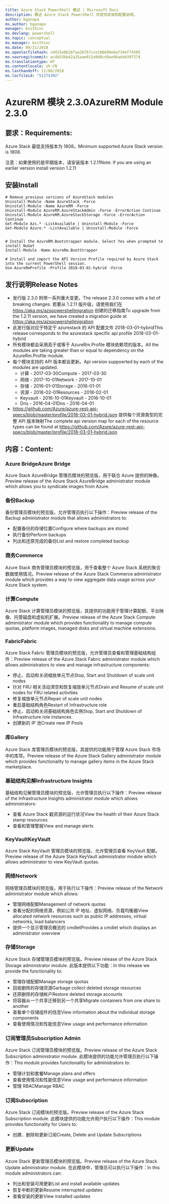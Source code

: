```yaml
---
title: Azure Stack PowerShell 概述 | Microsoft Docs
description: 概述 Azure Stack PowerShell 并提供安装和配置说明。
author: bganapa
ms.author: bganapa
manager: knithinc
ms.devlang: powershell
ms.topic: conceptual
ms.manager: knithinc
ms.date: 09/21/2018
ms.openlocfilehash: cd415e862bfaa2b767cce108689ebaf34ef74305
ms.sourcegitcommit: ac4b53bb42a25aae013a9d8cd9ae98ada9397274
ms.translationtype: HT
ms.contentlocale: zh-CN
ms.lasthandoff: 11/08/2018
ms.locfileid: "51274392"
---
```

# <a name="azurerm-module-230"></a><span data-ttu-id="0c463-103">AzureRM 模块 2.3.0</span><span class="sxs-lookup"><span data-stu-id="0c463-103">AzureRM Module 2.3.0</span></span>

## <a name="requirements"></a><span data-ttu-id="0c463-104">要求：</span><span class="sxs-lookup"><span data-stu-id="0c463-104">Requirements:</span></span>
<span data-ttu-id="0c463-105">Azure Stack 最低支持版本为 1808。</span><span class="sxs-lookup"><span data-stu-id="0c463-105">Minimum supported Azure Stack version is 1808.</span></span>

<span data-ttu-id="0c463-106">注意：如果使用的是早期版本，请安装版本 1.2.11</span><span class="sxs-lookup"><span data-stu-id="0c463-106">Note: If you are using an earlier version install version 1.2.11</span></span>


## <a name="install"></a><span data-ttu-id="0c463-107">安装</span><span class="sxs-lookup"><span data-stu-id="0c463-107">Install</span></span>
```powershell-interactive
# Remove previous versions of AzureStack modules
Uninstall-Module -Name AzureStack -Force 
Uninstall-Module -Name AzureRM -Force 
Uninstall-Module AzureRM.AzureStackAdmin -Force -ErrorAction Continue
Uninstall-Module AzureRM.AzureStackStorage -Force -ErrorAction Continue
Get-Module Azs.* -ListAvailable | Uninstall-Module -Force
Get-Module Azure.* -ListAvailable | Uninstall-Module -Force


# Install the AzureRM.Bootstrapper module. Select Yes when prompted to install NuGet
Install-Module -Name AzureRm.BootStrapper

# Install and import the API Version Profile required by Azure Stack into the current PowerShell session.
Use-AzureRmProfile -Profile 2018-03-01-hybrid -Force

```

## <a name="release-notes"></a><span data-ttu-id="0c463-108">发行说明</span><span class="sxs-lookup"><span data-stu-id="0c463-108">Release Notes</span></span>
* <span data-ttu-id="0c463-109">发行版 2.3.0 附带一系列重大变更。</span><span class="sxs-lookup"><span data-stu-id="0c463-109">The release 2.3.0 comes with a list of breaking changes.</span></span> <span data-ttu-id="0c463-110">若要从 1.2.11 版升级，请使用我们在 https://aka.ms/azspowershellmigration 创建的迁移指南</span><span class="sxs-lookup"><span data-stu-id="0c463-110">To upgrade from the 1.2.11 version, we have created a migration guide at https://aka.ms/azspowershellmigration</span></span>
* <span data-ttu-id="0c463-111">此发行版对应于特定于 azurestack 的 API 配置文件 2018-03-01-hybrid</span><span class="sxs-lookup"><span data-stu-id="0c463-111">This release corresponds to the azurestack specific api profile 2018-03-01-hybrid</span></span>
* <span data-ttu-id="0c463-112">所有模块都会采用高于或等于 AzureRm.Profile 模块依赖项的版本。</span><span class="sxs-lookup"><span data-stu-id="0c463-112">All the modules are taking greater than or equal to dependency on the AzureRm.Profile module.</span></span>
* <span data-ttu-id="0c463-113">每个模块支持的 API 版本都会更新。</span><span class="sxs-lookup"><span data-stu-id="0c463-113">Api version suppoerted by  each of the modules are updated.</span></span> 
    * <span data-ttu-id="0c463-114">计算 - 2017-03-30</span><span class="sxs-lookup"><span data-stu-id="0c463-114">Compute - 2017-03-30</span></span>
    * <span data-ttu-id="0c463-115">网络 - 2017-10-01</span><span class="sxs-lookup"><span data-stu-id="0c463-115">Network - 2017-10-01</span></span>
    * <span data-ttu-id="0c463-116">存储 - 2016-01-01</span><span class="sxs-lookup"><span data-stu-id="0c463-116">Storage - 2016-01-01</span></span>
    * <span data-ttu-id="0c463-117">资源 - 2018-02-01</span><span class="sxs-lookup"><span data-stu-id="0c463-117">Resources - 2018-02-01</span></span>
    * <span data-ttu-id="0c463-118">Keyvault - 2016-10-01</span><span class="sxs-lookup"><span data-stu-id="0c463-118">Keyvault - 2016-10-01</span></span>
    * <span data-ttu-id="0c463-119">Dns - 2016-04-01</span><span class="sxs-lookup"><span data-stu-id="0c463-119">Dns - 2016-04-01</span></span>
* <span data-ttu-id="0c463-120">https://github.com/Azure/azure-rest-api-specs/blob/master/profile/2018-03-01-hybrid.json 提供每个资源类型的完整 API 版本映射</span><span class="sxs-lookup"><span data-stu-id="0c463-120">The complete api version map for each of the resource types can be found at https://github.com/Azure/azure-rest-api-specs/blob/master/profile/2018-03-01-hybrid.json</span></span>

## <a name="content"></a><span data-ttu-id="0c463-121">内容：</span><span class="sxs-lookup"><span data-stu-id="0c463-121">Content:</span></span>
### <a name="azure-bridge"></a><span data-ttu-id="0c463-122">Azure Bridge</span><span class="sxs-lookup"><span data-stu-id="0c463-122">Azure Bridge</span></span>
<span data-ttu-id="0c463-123">Azure Stack AzureBridge 管理员模块的预览版，用于联合 Azure 提供的映像。</span><span class="sxs-lookup"><span data-stu-id="0c463-123">Preview release of the Azure Stack AzureBridge administrator module which allows you to syndicate images from Azure.</span></span>

### <a name="backup"></a><span data-ttu-id="0c463-124">备份</span><span class="sxs-lookup"><span data-stu-id="0c463-124">Backup</span></span>
<span data-ttu-id="0c463-125">备份管理员模块的预览版，允许管理员执行以下操作：</span><span class="sxs-lookup"><span data-stu-id="0c463-125">Preview release of the Backup administrator module that allows administrators to:</span></span>
- <span data-ttu-id="0c463-126">配置备份的存储位置</span><span class="sxs-lookup"><span data-stu-id="0c463-126">Configure where backups are stored</span></span>
- <span data-ttu-id="0c463-127">执行备份</span><span class="sxs-lookup"><span data-stu-id="0c463-127">Perform backups</span></span>
- <span data-ttu-id="0c463-128">列出和还原完成的备份</span><span class="sxs-lookup"><span data-stu-id="0c463-128">List and restore completed backup</span></span>

### <a name="commerce"></a><span data-ttu-id="0c463-129">商务</span><span class="sxs-lookup"><span data-stu-id="0c463-129">Commerce</span></span>
<span data-ttu-id="0c463-130">Azure Stack 商务管理员模块的预览版，用于查看整个 Azure Stack 系统的聚合数据使用情况。</span><span class="sxs-lookup"><span data-stu-id="0c463-130">Preview release of the Azure Stack Commerce administrator module which provides a way to view aggregate data usage across your Azure Stack system.</span></span>

### <a name="compute"></a><span data-ttu-id="0c463-131">计算</span><span class="sxs-lookup"><span data-stu-id="0c463-131">Compute</span></span>
<span data-ttu-id="0c463-132">Azure Stack 计算管理员模块的预览版，其提供的功能用于管理计算配额、平台映像、托管磁盘和虚拟机扩展。</span><span class="sxs-lookup"><span data-stu-id="0c463-132">Preview release of the Azure Stack Compute administrator module which provides functionality to manage compute quotas, platform images, managed disks and virtual machine extensions.</span></span>

### <a name="fabric"></a><span data-ttu-id="0c463-133">Fabric</span><span class="sxs-lookup"><span data-stu-id="0c463-133">Fabric</span></span>
<span data-ttu-id="0c463-134">Azure Stack Fabric 管理员模块的预览版，允许管理员查看和管理基础结构组件：</span><span class="sxs-lookup"><span data-stu-id="0c463-134">Preview release of the Azure Stack Fabric administrator module which allows administrators to view and manage infrastructure components:</span></span>
- <span data-ttu-id="0c463-135">停止、启动和关闭缩放单元节点</span><span class="sxs-lookup"><span data-stu-id="0c463-135">Stop, Start and Shutdown of scale unit nodes</span></span>
- <span data-ttu-id="0c463-136">针对 FRU 相关活动清空和恢复缩放单元节点</span><span class="sxs-lookup"><span data-stu-id="0c463-136">Drain and Resume of scale unit nodes for FRU related activities</span></span>
- <span data-ttu-id="0c463-137">修复缩放单元节点</span><span class="sxs-lookup"><span data-stu-id="0c463-137">Repair of scale unit nodes</span></span>
- <span data-ttu-id="0c463-138">重启基础结构角色</span><span class="sxs-lookup"><span data-stu-id="0c463-138">Restart of Infrastructure role</span></span>
- <span data-ttu-id="0c463-139">停止、启动和关闭基础结构角色实例</span><span class="sxs-lookup"><span data-stu-id="0c463-139">Stop, Start and Shutdown of Infrastructure role instances</span></span>
- <span data-ttu-id="0c463-140">创建新的 IP 池</span><span class="sxs-lookup"><span data-stu-id="0c463-140">Create new IP Pools</span></span>


### <a name="gallery"></a><span data-ttu-id="0c463-141">库</span><span class="sxs-lookup"><span data-stu-id="0c463-141">Gallery</span></span>
<span data-ttu-id="0c463-142">Azure Stack 库管理员模块的预览版，其提供的功能用于管理 Azure Stack 市场中的库项。</span><span class="sxs-lookup"><span data-stu-id="0c463-142">Preview release of the Azure Stack Gallery administrator module which provides functionality to manage gallery items in the Azure Stack marketplace.</span></span>

### <a name="infrastructure-insights"></a><span data-ttu-id="0c463-143">基础结构见解</span><span class="sxs-lookup"><span data-stu-id="0c463-143">Infrastructure Insights</span></span>
<span data-ttu-id="0c463-144">基础结构见解管理员模块的预览版，允许管理员执行以下操作：</span><span class="sxs-lookup"><span data-stu-id="0c463-144">Preview release of the Infrastructure Insights administrator module which allows administrators:</span></span>
- <span data-ttu-id="0c463-145">查看 Azure Stack 戳资源的运行状况</span><span class="sxs-lookup"><span data-stu-id="0c463-145">View the health of their Azure Stack stamp resources</span></span>
- <span data-ttu-id="0c463-146">查看和管理警报</span><span class="sxs-lookup"><span data-stu-id="0c463-146">View and manage alerts</span></span>

### <a name="keyvault"></a><span data-ttu-id="0c463-147">KeyVault</span><span class="sxs-lookup"><span data-stu-id="0c463-147">KeyVault</span></span>
<span data-ttu-id="0c463-148">Azure Stack KeyVault 管理员模块的预览版，允许管理员查看 KeyVault 配额。</span><span class="sxs-lookup"><span data-stu-id="0c463-148">Preview release of the Azure Stack KeyVault administrator module which allows administrator to view KeyVault quotas.</span></span>

### <a name="network"></a><span data-ttu-id="0c463-149">网络</span><span class="sxs-lookup"><span data-stu-id="0c463-149">Network</span></span>
<span data-ttu-id="0c463-150">网络管理员模块的预览版，用于执行以下操作：</span><span class="sxs-lookup"><span data-stu-id="0c463-150">Preview release of the Network administrator module which allows:</span></span>
- <span data-ttu-id="0c463-151">管理网络配额</span><span class="sxs-lookup"><span data-stu-id="0c463-151">Management of network quotas</span></span>
- <span data-ttu-id="0c463-152">查看分配的网络资源，例如公共 IP 地址、虚拟网络、负载均衡器</span><span class="sxs-lookup"><span data-stu-id="0c463-152">View allocated network resources such as public IP addresses, virtual networks, load balancers</span></span>
- <span data-ttu-id="0c463-153">提供一个显示管理员概览的 cmdlet</span><span class="sxs-lookup"><span data-stu-id="0c463-153">Provides a cmdlet which displays an administrator overview</span></span>

### <a name="storage"></a><span data-ttu-id="0c463-154">存储</span><span class="sxs-lookup"><span data-stu-id="0c463-154">Storage</span></span>
<span data-ttu-id="0c463-155">Azure Stack 存储管理员模块的预览版。</span><span class="sxs-lookup"><span data-stu-id="0c463-155">Preview release of the Azure Stack Storage administrator module.</span></span>  <span data-ttu-id="0c463-156">此版本提供以下功能：</span><span class="sxs-lookup"><span data-stu-id="0c463-156">In this release we provide the functionality to:</span></span>
- <span data-ttu-id="0c463-157">管理存储配额</span><span class="sxs-lookup"><span data-stu-id="0c463-157">Manage storage quotas</span></span>
- <span data-ttu-id="0c463-158">回收删除的存储资源</span><span class="sxs-lookup"><span data-stu-id="0c463-158">Garbage collect deleted storage resources</span></span>
- <span data-ttu-id="0c463-159">还原删除的存储帐户</span><span class="sxs-lookup"><span data-stu-id="0c463-159">Restore deleted storage accounts</span></span>
- <span data-ttu-id="0c463-160">将容器从一个共享迁移到另一个共享</span><span class="sxs-lookup"><span data-stu-id="0c463-160">Migrate containers from one share to another</span></span>
- <span data-ttu-id="0c463-161">查看单个存储组件的信息</span><span class="sxs-lookup"><span data-stu-id="0c463-161">View information about the individual storage components</span></span>
- <span data-ttu-id="0c463-162">查看使用情况和性能信息</span><span class="sxs-lookup"><span data-stu-id="0c463-162">View usage and performance information</span></span>

### <a name="subscription-admin"></a><span data-ttu-id="0c463-163">订阅管理员</span><span class="sxs-lookup"><span data-stu-id="0c463-163">Subscription Admin</span></span>
<span data-ttu-id="0c463-164">Azure Stack 订阅管理员模块的预览版。</span><span class="sxs-lookup"><span data-stu-id="0c463-164">Preview release of the Azure Stack Subscription administrator module.</span></span>  <span data-ttu-id="0c463-165">此模块提供的功能允许管理员执行以下操作：</span><span class="sxs-lookup"><span data-stu-id="0c463-165">This module provides functionality for administrators to:</span></span>
- <span data-ttu-id="0c463-166">管理计划和套餐</span><span class="sxs-lookup"><span data-stu-id="0c463-166">Manage plans and offers</span></span>
- <span data-ttu-id="0c463-167">查看使用情况和性能信息</span><span class="sxs-lookup"><span data-stu-id="0c463-167">View usage and performance information</span></span>
- <span data-ttu-id="0c463-168">管理 RBAC</span><span class="sxs-lookup"><span data-stu-id="0c463-168">Manage RBAC</span></span>

### <a name="subscription"></a><span data-ttu-id="0c463-169">订阅</span><span class="sxs-lookup"><span data-stu-id="0c463-169">Subscription</span></span>
<span data-ttu-id="0c463-170">Azure Stack 订阅模块的预览版。</span><span class="sxs-lookup"><span data-stu-id="0c463-170">Preview release of the Azure Stack Subscription module.</span></span>  <span data-ttu-id="0c463-171">此模块提供的功能允许用户执行以下操作：</span><span class="sxs-lookup"><span data-stu-id="0c463-171">This module provides functionality for Users to:</span></span>
- <span data-ttu-id="0c463-172">创建、删除和更新订阅</span><span class="sxs-lookup"><span data-stu-id="0c463-172">Create, Delete and Update Subscriptions</span></span>

### <a name="update"></a><span data-ttu-id="0c463-173">更新</span><span class="sxs-lookup"><span data-stu-id="0c463-173">Update</span></span>
<span data-ttu-id="0c463-174">Azure Stack 更新管理员模块的预览版。</span><span class="sxs-lookup"><span data-stu-id="0c463-174">Preview release of the Azure Stack Update administrator module.</span></span>  <span data-ttu-id="0c463-175">在此模块中，管理员可以执行以下操作：</span><span class="sxs-lookup"><span data-stu-id="0c463-175">In this module administrators can:</span></span>
- <span data-ttu-id="0c463-176">列出和安装可用更新</span><span class="sxs-lookup"><span data-stu-id="0c463-176">List and install available updates</span></span>
- <span data-ttu-id="0c463-177">恢复中断的更新</span><span class="sxs-lookup"><span data-stu-id="0c463-177">Resume interrupted updates</span></span>
- <span data-ttu-id="0c463-178">查看安装的更新</span><span class="sxs-lookup"><span data-stu-id="0c463-178">View installed updates</span></span>

